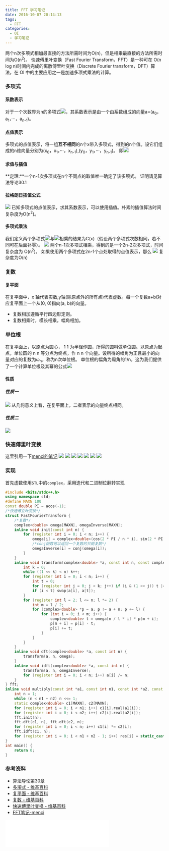 ```yaml
---
title: FFT 学习笔记
date: 2016-10-07 20:14:13
tags:
  - FFT
categories:
  - OI
  - 学习笔记
---
```

两个n次多项式相加最直接的方法所需时间为O(n)，但是相乘最直接的方法所需时间为O(n<sup>2</sup>)。
快速傅里叶变换（Fast Fourier Transform，FFT）是一种可在 O(n log n)时间内完成的离散傅里叶变换（Discrete Fourier transform，DFT）算法，在 OI 中的主要应用之一是加速多项式乘法的计算。
<!-- more -->
### 多项式
#### 系数表示
对于一个次数界为n的多项式![](http://oeicis1qk.bkt.clouddn.com/FFT1.gif)，其系数表示是由一个由系数组成的向量a=(a<sub>0</sub>，a<sub>1</sub>，···，a<sub>n-1</sub>)。
#### 点值表示
多项式的点值表示，将一组**互不相同**的n个x带入多项式，得到的n个值。设它们组成的n维向量分别为(x<sub>0</sub>，x<sub>1</sub>，···，x<sub>n-1</sub>),(y<sub>0</sub>，y<sub>1</sub>，···，y<sub>n-1</sub>)。
即![](http://oeicis1qk.bkt.clouddn.com/FFT2.gif)
#### 求值与插值
**定理:**一个n-1次多项式在n个不同点的取值唯一确定了该多项式。
证明请见算法导论30.1
#### 拉格朗日插值公式
![](http://oeicis1qk.bkt.clouddn.com/FFT3.gif)
已知多项式的点值表示，求其系数表示，可以使用插值。朴素的插值算法时间复杂度为O(n<sup>2</sup>)。
#### 多项式乘法
我们定义两个多项式![](http://oeicis1qk.bkt.clouddn.com/FFT4.gif)与![](http://oeicis1qk.bkt.clouddn.com/FFT5.gif)相乘的结果为C(x)（假设两个多项式次数相同，若不同可在后面补零）。
![](http://oeicis1qk.bkt.clouddn.com/FFT6.gif)
两个n-1次多项式相乘，得到的是一个2n-2次多项式，时间复杂度为 O(n<sup>2</sup>)。
如果使用两个多项式在2n-1个点处取得的点值表示，那么
![](http://oeicis1qk.bkt.clouddn.com/FFT7.gif)
复杂度为O(n)
### 复数
#### 复平面
在复平面中，x 轴代表实数,y轴(除原点外的所有点)代表虚数。每一个复数a+bi对应复平面上一个从(0, 0)指向(a, b)的向量。

 -  复数相加遵循平行四边形定则。
 - 复数相乘时，模长相乘，幅角相加。

### 单位根
在复平面上，以原点为圆心， 1 1 为半径作圆，所得的圆叫做单位圆。以原点为起点，单位圆的 n n 等分点为终点，作 n n 个向量。设所得的幅角为正且最小的向量对应的复数为ω<sub>n</sub>，称为n次单位根。
单位根的幅角为周角的1/n，这为我们提供了一个计算单位根及其幂的公式![](http://oeicis1qk.bkt.clouddn.com/FFT8.gif)
#### 性质
##### 性质一
![](http://oeicis1qk.bkt.clouddn.com/FFT9.gif)
从几何意义上看，在复平面上，二者表示的向量终点相同。
##### 性质二
![](http://oeicis1qk.bkt.clouddn.com/FFT10.gif)
### 快速傅里叶变换
这里引用一下[menci的笔记](https://oi.men.ci)
![](http://oeicis1qk.bkt.clouddn.com/FFT11.png)
![](http://oeicis1qk.bkt.clouddn.com/FFT12.png)
![](http://oeicis1qk.bkt.clouddn.com/FFT13.png)
![](http://oeicis1qk.bkt.clouddn.com/FFT14.png)
![](http://oeicis1qk.bkt.clouddn.com/FFT15.png)
![](http://oeicis1qk.bkt.clouddn.com/FFT16.png)
![](http://oeicis1qk.bkt.clouddn.com/FFT17.png)
### 实现
首先虚数使用`STL`中的`complex`，采用迭代和二进制位翻转实现
``` cpp
#include <bits/stdc++.h>
using namespace std;
#define MAXN 100
const double PI = acos(-1);
/*快速傅立叶变换*/
struct FastFourierTransform {
    /*复数*/
    complex<double> omega[MAXN], omegaInverse[MAXN];
    inline void init(const int n) {
        for (register int i = 0; i < n; i++) {
            omega[i] = complex<double>(cos(2 * PI / n * i), sin(2 * PI / n * i));
            /*conj函数可以返回一个复数的共轭复数*/
            omegaInverse[i] = conj(omega[i]);
        }
    }
    inline void transform(complex<double> *a, const int n, const complex<double> *omega) {
        int k = 0;
        while ((1 << k) < n) k++;
        for (register int i = 0; i < n; i++) {
            int t = 0;
            for (register int j = 0; j < k; j++) if (i & (1 << j)) t |= (1 << (k - j - 1));
            if (i < t) swap(a[i], a[t]);
        }
        for (register int l = 2; l <= n; l *= 2) {
            int m = l / 2;
            for (complex<double> *p = a; p != a + n; p += l) {
                for (int i = 0; i < m; i++) {
                    complex<double> t = omega[n / l * i] * p[m + i];
                    p[m + i] = p[i] - t;
                    p[i] += t;
                }
            }
        }
    }
    inline void dft(complex<double> *a, const int n) {
        transform(a, n, omega);
    }
    inline void idft(complex<double> *a, const int n) {
        transform(a, n, omegaInverse);
        for (register int i = 0; i < n; i++) a[i] /= n;
    }
} fft;
inline void multiply(const int *a1, const int n1, const int *a2, const int n2, int *res) {
    int n = 1;
    while (n < n1 + n2) n <<= 1;
    static complex<double> c1[MAXN], c2[MAXN];
    for (register int i = 0; i < n1; i++) c1[i].real(a1[i]);
    for (register int i = 0; i < n2; i++) c2[i].real(a2[i]);
    fft.init(n);
    fft.dft(c1, n), fft.dft(c2, n);
    for (register int i = 0; i < n; i++) c1[i] *= c2[i];
    fft.idft(c1, n);
    for (register int i = 0; i < n1 + n2 - 1; i++) res[i] = static_cast<int>(floor(c1[i].real() + 0.5));
}
int main() {
    return 0;
}
```
### 参考资料

- 算法导论第30章
- [多項式 - 维基百科](https://zh.wikipedia.org/zh/%E5%A4%9A%E9%A0%85%E5%BC%8F)
- [复平面 - 维基百科](https://zh.wikipedia.org/zh/%E5%A4%9A%E9%A0%85%E5%BC%8F)
- [复数 - 维基百科](https://zh.wikipedia.org/zh/%E5%A4%9A%E9%A0%85%E5%BC%8F)
- [快速傅里叶变换 - 维基百科](https://zh.wikipedia.org/zh/%E5%A4%9A%E9%A0%85%E5%BC%8F)
- [FFT笔记-menci](https://oi.men.ci/fft-notes/)

<iframe frameborder="no" border="0" marginwidth="0" marginheight="0" width=330 height=86 src="//music.163.com/outchain/player?type=2&id=775348&auto=1&height=66"></iframe>
